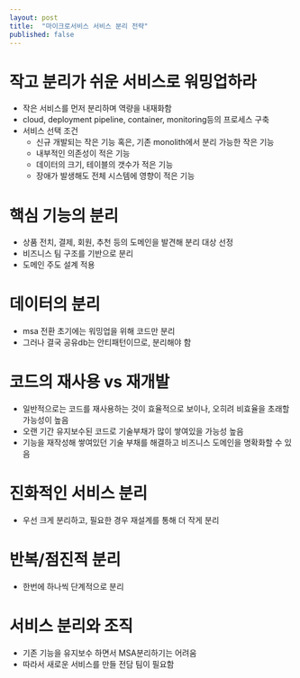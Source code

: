 ```yaml
---
layout: post
title:  "마이크로서비스 서비스 분리 전략"
published: false
---
```


# 작고 분리가 쉬운 서비스로 워밍업하라
- 작은 서비스를 먼저 분리하며 역량을 내재화함
- cloud, deployment pipeline, container, monitoring등의 프로세스 구축
- 서비스 선택 조건
  - 신규 개발되는 작은 기능 혹은, 기존 monolith에서 분리 가능한 작은 기능
  - 내부적인 의존성이 적은 기능
  - 데이터의 크기, 테이블의 갯수가 적은 기능
  - 장애가 발생해도 전체 시스템에 영향이 적은 기능


# 핵심 기능의 분리
- 상품 전치, 결제, 회원, 추천 등의 도메인을 발견해 분리 대상 선정
- 비즈니스 팀 구조를 기반으로 분리
- 도메인 주도 설계 적용


# 데이터의 분리
- msa 전환 초기에는 워밍업을 위해 코드만 분리
- 그러나 결국 공유db는 안티패턴이므로, 분리해야 함


# 코드의 재사용 vs 재개발
- 일반적으로는 코드를 재사용하는 것이 효율적으로 보이나, 오히려 비효율을 초래할 가능성이 높음
- 오랜 기간 유지보수된 코드로 기술부채가 많이 쌓여있을 가능성 높음
- 기능을 재작성해 쌓여있던 기술 부채를 해결하고 비즈니스 도메인을 명확화할 수 있음


# 진화적인 서비스 분리
- 우선 크게 분리하고, 필요한 경우 재설계를 통해 더 작게 분리


# 반복/점진적 분리
- 한번에 하나씩 단계적으로 분리


# 서비스 분리와 조직
- 기존 기능을 유지보수 하면서 MSA분리하기는 어려움
- 따라서 새로운 서비스를 만들 전담 팀이 필요함
